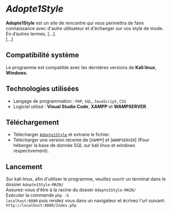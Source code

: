 # ***Adopte1Style***

**Adopte1Style** est un site de rencontre qui vous permettra de faire connaissance avec d'autre utilisateur et d'échanger sur vos style de mode. </br>
En d’autres termes, [...]. </br> [...] 
## Compatibilité système

Le programme est compatible avec les dernières versions de **Kali linux**, **Windows**.

## Technologies utilisées

* Langage de programmation : <code>PHP</code>, <code>SQL</code>, <code>JavaScript</code>,  <code>CSS</code>
* Logiciel utilisé : **Visual Studio Code**, **XAMPP** et **WAMPSERVER**.

## Téléchargement
* Télécharger [<code>Adopte1Style</code>]([https://github.com/ElyasMens/Projet/archive/refs/heads/main.zip](https://github.com/ElyasMens/Adopte1Style.git)) et extraire le fichier.
* Télécharger une version récente de [<code>XAMPP</code>] et [<code>WAMPSERVER</code>]  (Pour héberger la base de donnée SQL sur kali linux et windows respectivement).

## Lancement
Sur kali linux, afin d'utiliser le programme, veuillez ouvrir un terminal dans le dossier <code>Adopte1Style-MAIN/</code> </br> Assurez-vous d'être à la racine du dosser <code>Adopte1Style-MAIN/</code></br>
Exécuter la commande <code>php -S localhost:8080</code> puis rendez vous dans un navigateur et écrivez l'url suivant: <code>http://localhost:8080/Index.php</code> </br>

